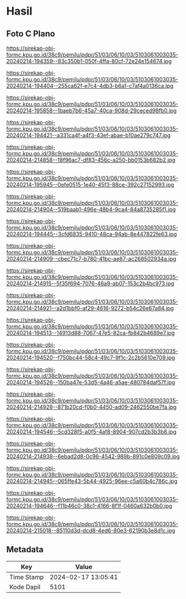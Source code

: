 # Hasil

## Foto C Plano

https://sirekap-obj-formc.kpu.go.id/38c9/pemilu/pdpr/51/03/06/10/03/5103061003035-20240214-194359--83c350b1-050f-4ffa-80cf-72e24e154674.jpg

https://sirekap-obj-formc.kpu.go.id/38c9/pemilu/pdpr/51/03/06/10/03/5103061003035-20240214-194404--255ca62f-e7c4-4db3-b6a1-c7af4a0136ca.jpg

https://sirekap-obj-formc.kpu.go.id/38c9/pemilu/pdpr/51/03/06/10/03/5103061003035-20240214-195858--1baeb7b6-45a7-40ca-908d-29ceced98fb0.jpg

https://sirekap-obj-formc.kpu.go.id/38c9/pemilu/pdpr/51/03/06/10/03/5103061003035-20240214-194421--a331ca4f-a4f3-43ef-abae-b10ae279c747.jpg

https://sirekap-obj-formc.kpu.go.id/38c9/pemilu/pdpr/51/03/06/10/03/5103061003035-20240214-214858--18f96ac7-df83-456c-a250-bb0153b682b2.jpg

https://sirekap-obj-formc.kpu.go.id/38c9/pemilu/pdpr/51/03/06/10/03/5103061003035-20240214-195945--0efe0515-1e40-45f3-88ce-392c27152993.jpg

https://sirekap-obj-formc.kpu.go.id/38c9/pemilu/pdpr/51/03/06/10/03/5103061003035-20240214-214904--519baab1-496e-48b4-9ca4-84a8735285f1.jpg

https://sirekap-obj-formc.kpu.go.id/38c9/pemilu/pdpr/51/03/06/10/03/5103061003035-20240214-194445--3cfd6835-9410-48ca-94ab-8e447822fe63.jpg

https://sirekap-obj-formc.kpu.go.id/38c9/pemilu/pdpr/51/03/06/10/03/5103061003035-20240214-214909--cbec71c7-b780-41bc-ae87-ac268502934a.jpg

https://sirekap-obj-formc.kpu.go.id/38c9/pemilu/pdpr/51/03/06/10/03/5103061003035-20240214-214915--5f35f694-7076-46a9-ab07-153c2b4bc973.jpg

https://sirekap-obj-formc.kpu.go.id/38c9/pemilu/pdpr/51/03/06/10/03/5103061003035-20240214-214921--a2d1bbf0-af29-4616-9272-b54c26e67a84.jpg

https://sirekap-obj-formc.kpu.go.id/38c9/pemilu/pdpr/51/03/06/10/03/5103061003035-20240214-194513--14913d88-7067-47e5-82ca-fb842b4689e7.jpg

https://sirekap-obj-formc.kpu.go.id/38c9/pemilu/pdpr/51/03/06/10/03/5103061003035-20240214-194520--f750bc44-58c4-49c7-9f1c-2c2b5610e709.jpg

https://sirekap-obj-formc.kpu.go.id/38c9/pemilu/pdpr/51/03/06/10/03/5103061003035-20240214-194526--150ba47e-53d5-4a46-a5ae-480784daf57f.jpg

https://sirekap-obj-formc.kpu.go.id/38c9/pemilu/pdpr/51/03/06/10/03/5103061003035-20240214-214928--871b20cd-f0b0-4450-ad09-2462550be7fa.jpg

https://sirekap-obj-formc.kpu.go.id/38c9/pemilu/pdpr/51/03/06/10/03/5103061003035-20240214-194546--5cd328f5-a0f5-4af8-8904-907cd2b3b3b8.jpg

https://sirekap-obj-formc.kpu.go.id/38c9/pemilu/pdpr/51/03/06/10/03/5103061003035-20240214-214938--6ebad2d8-0c96-4542-989b-891c0e809c09.jpg

https://sirekap-obj-formc.kpu.go.id/38c9/pemilu/pdpr/51/03/06/10/03/5103061003035-20240214-214945--065ffe43-5b44-4925-96ee-c5a60b4c786c.jpg

https://sirekap-obj-formc.kpu.go.id/38c9/pemilu/pdpr/51/03/06/10/03/5103061003035-20240214-194646--f11b46c0-38c1-4166-8f1f-0460a632b0b0.jpg

https://sirekap-obj-formc.kpu.go.id/38c9/pemilu/pdpr/51/03/06/10/03/5103061003035-20240214-215018--85110d3d-dcd8-4ed6-80e3-62190b3e8d1c.jpg


## Metadata

| Key        | Value               |
| ---------- | ------------------- |
| Time Stamp | 2024-02-17 13:05:41 |
| Kode Dapil | 5101                |




